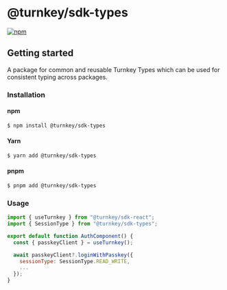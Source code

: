 # @turnkey/sdk-types

[![npm](https://img.shields.io/npm/v/@turnkey/sdk-types?color=%234C48FF)](https://www.npmjs.com/package/@turnkey/sdk-types)

## Getting started

A package for common and reusable Turnkey Types which can be used for consistent typing across packages.

### Installation

#### npm

```bash
$ npm install @turnkey/sdk-types
```

#### Yarn

```bash
$ yarn add @turnkey/sdk-types
```

#### pnpm

```bash
$ pnpm add @turnkey/sdk-types
```

### Usage

```js
import { useTurnkey } from "@turnkey/sdk-react";
import { SessionType } from "@turnkey/sdk-types";

export default function AuthComponent() {
  const { passkeyClient } = useTurnkey();

  await passkeyClient?.loginWithPasskey({
    sessionType: SessionType.READ_WRITE,
    ...
  });
}
```
